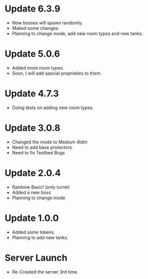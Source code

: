 # Update 6.3.9
- Now bosses will spawn randomly.
- Maked some changes.
- Planning to change mode, add new room types and new tanks.
# Update 5.0.6
- Added more room types. 
- Soon, I will add special proprieties to them.
# Update 4.7.3
- Doing tests on adding new room types.
# Update 3.0.8
- Changed the mode to Medium 4tdm
- Need to add base protectors.
- Need to fix Testbed Bugs
# Update 2.0.4
- Rainbow Basic! (only turret)
- Added a new boss
- Planning to change mode
# Update 1.0.0
- Added some tokens.
- Planning to add new tanks.
# Server Launch
- Re-Created the server 3rd time.
